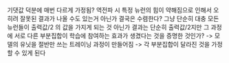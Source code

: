 기댓값 덕분에 매번 다르게 가정됨?
역전파 시 특정 뉴런의 힘이 약해짐으로 인해서 오히려 잘못된 결과가 나올 수도 있는거 아닌가
결국은 수렴한다?
그냥 단순히 대충 모든 뉴런들이 출력값/2 의 값을 가지게 되는 것 아닌가
결과는 단순히 출력값/2지만 그 과정에 서로 다른 부분집합이 학습에 참여하는 효과가 생겼다는 것을 증명한 것인가?
-> 모델의 유닛을 절반만 쓰는 트레이닝 과정이 만들어짐
-> 각 부분집합이 달라진 것을 가정할 수 있게 된다